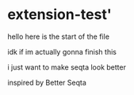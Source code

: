 # extension-test'

hello here is the start of the file

idk if im actually gonna finish this

i just want to make seqta look better

inspired by Better Seqta
